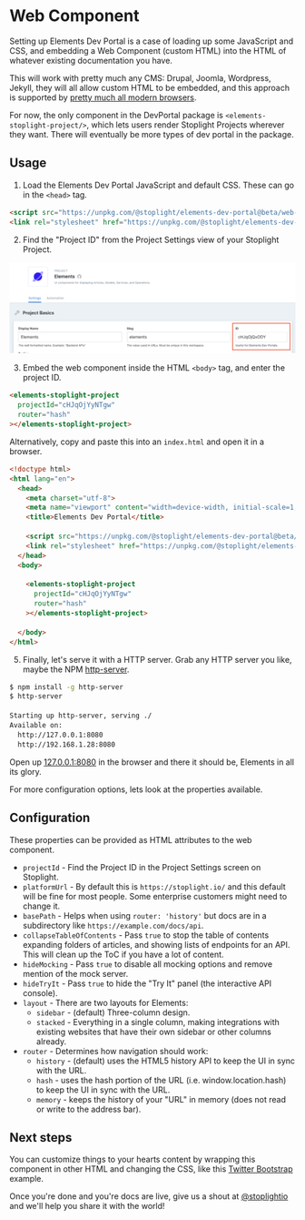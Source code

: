 # Web Component

Setting up Elements Dev Portal is a case of loading up some JavaScript and CSS, and embedding a Web Component (custom HTML) into the HTML of whatever existing documentation you have. 

This will work with pretty much any CMS: Drupal, Joomla, Wordpress, Jekyll, they will all allow custom HTML to be embedded, and this approach is supported by [pretty much all modern browsers](https://caniuse.com/custom-elementsv1).

For now, the only component in the DevPortal package is `<elements-stoplight-project/>`, which lets users render Stoplight Projects wherever they want. There will eventually be more types of dev portal in the package. 

## Usage

1. Load the Elements Dev Portal JavaScript and default CSS. These can go in the `<head>` tag.
  
```html
<script src="https://unpkg.com/@stoplight/elements-dev-portal@beta/web-components.min.js"></script>
<link rel="stylesheet" href="https://unpkg.com/@stoplight/elements-dev-portal@beta/styles.min.css">  
```

2. Find the "Project ID" from the Project Settings view of your Stoplight Project.

![The product ID can be found on the Project Settings page in a text box after Display Name and Slug](../../images/projectId.png)


3. Embed the web component inside the HTML `<body>` tag, and enter the project ID.

```html
<elements-stoplight-project
  projectId="cHJqOjYyNTgw"
  router="hash"
></elements-stoplight-project>
```

Alternatively, copy and paste this into an `index.html` and open it in a browser.

```html
<!doctype html>
<html lang="en">
  <head>
    <meta charset="utf-8">
    <meta name="viewport" content="width=device-width, initial-scale=1, shrink-to-fit=no">
    <title>Elements Dev Portal</title>
  
    <script src="https://unpkg.com/@stoplight/elements-dev-portal@beta/web-components.min.js"></script>
    <link rel="stylesheet" href="https://unpkg.com/@stoplight/elements-dev-portal@beta/styles.min.css">
  </head>
  <body>

    <elements-stoplight-project
      projectId="cHJqOjYyNTgw"
      router="hash"
    ></elements-stoplight-project>

  </body>
</html>
```

5. Finally, let's serve it with a HTTP server. Grab any HTTP server you like, maybe the NPM [http-server](https://www.npmjs.com/package/http-server).

```bash
$ npm install -g http-server
$ http-server

Starting up http-server, serving ./
Available on:
  http://127.0.0.1:8080
  http://192.168.1.28:8080
```

Open up [127.0.0.1:8080](http://127.0.0.1:8080) in the browser and there it should be, Elements in all its glory.


For more configuration options, lets look at the properties available.

## Configuration

These properties can be provided as HTML attributes to the web component.

- `projectId` - Find the Project ID in the Project Settings screen on Stoplight.
- `platformUrl` - By default this is `https://stoplight.io/` and this default will be fine for most people. Some enterprise customers might need to change it.
- `basePath` - Helps when using `router: 'history'` but docs are in a subdirectory like `https://example.com/docs/api`.
- `collapseTableOfContents` - Pass `true` to stop the table of contents expanding folders of articles, and showing lists of endpoints for an API. This will clean up the ToC if you have a lot of content.
- `hideMocking` - Pass `true` to disable all mocking options and remove mention of the mock server.
- `hideTryIt` - Pass `true` to hide the "Try It" panel (the interactive API console).
- `layout` - There are two layouts for Elements:
  - `sidebar` - (default) Three-column design.
  - `stacked` - Everything in a single column, making integrations with existing websites that have their own sidebar or other columns already.
- `router` -  Determines how navigation should work:
  - `history` - (default) uses the HTML5 history API to keep the UI in sync with the URL.
  - `hash` - uses the hash portion of the URL (i.e. window.location.hash) to keep the UI in sync with the URL.
  - `memory` - keeps the history of your "URL" in memory (does not read or write to the address bar).

## Next steps

You can customize things to your hearts content by wrapping this component in other HTML and changing the CSS, like this [Twitter Bootstrap](../../../examples/bootstrap/project.html) example.

Once you're done and you're docs are live, give us a shout at [@stoplightio](https://twitter.com/stoplightio) and we'll help you share it with the world!
